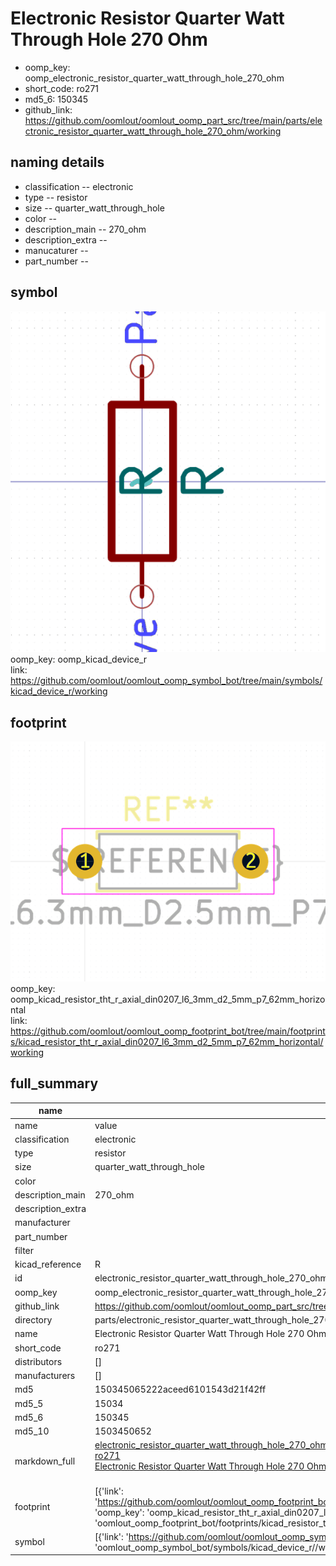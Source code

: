 # Electronic Resistor Quarter Watt Through Hole 270 Ohm

  
* oomp_key: oomp_electronic_resistor_quarter_watt_through_hole_270_ohm 
* short_code: ro271
* md5_6: 150345  
* github_link: https://github.com/oomlout/oomlout_oomp_part_src/tree/main/parts/electronic_resistor_quarter_watt_through_hole_270_ohm/working  
## naming details
* classification -- electronic
* type -- resistor
* size -- quarter_watt_through_hole
* color -- 
* description_main -- 270_ohm
* description_extra -- 
* manucaturer -- 
* part_number -- 



## symbol

![](symbol/0/working/working_600.png)  
oomp_key: oomp_kicad_device_r  
link: https://github.com/oomlout/oomlout_oomp_symbol_bot/tree/main/symbols/kicad_device_r/working  

## footprint

![](footprint/0/working/working_600.png)  
oomp_key: oomp_kicad_resistor_tht_r_axial_din0207_l6_3mm_d2_5mm_p7_62mm_horizontal  
link: https://github.com/oomlout/oomlout_oomp_footprint_bot/tree/main/footprints/kicad_resistor_tht_r_axial_din0207_l6_3mm_d2_5mm_p7_62mm_horizontal/working  

## full_summary
| name | value | 
| --- | --- | 
| name | value | 
| classification | electronic | 
| type | resistor | 
| size | quarter_watt_through_hole | 
| color |  | 
| description_main | 270_ohm | 
| description_extra |  | 
| manufacturer |  | 
| part_number |  | 
| filter |  | 
| kicad_reference | R | 
| id | electronic_resistor_quarter_watt_through_hole_270_ohm | 
| oomp_key | oomp_electronic_resistor_quarter_watt_through_hole_270_ohm | 
| github_link | https://github.com/oomlout/oomlout_oomp_part_src/tree/main/parts/electronic_resistor_quarter_watt_through_hole_270_ohm/working | 
| directory | parts/electronic_resistor_quarter_watt_through_hole_270_ohm | 
| name | Electronic Resistor Quarter Watt Through Hole 270 Ohm | 
| short_code | ro271 | 
| distributors | [] | 
| manufacturers | [] | 
| md5 | 150345065222aceed6101543d21f42ff | 
| md5_5 | 15034 | 
| md5_6 | 150345 | 
| md5_10 | 1503450652 | 
| markdown_full | [electronic_resistor_quarter_watt_through_hole_270_ohm](https://github.com/oomlout/oomlout_oomp_part_src/tree/main/parts/electronic_resistor_quarter_watt_through_hole_270_ohm/working)<br>[ro271](https://github.com/oomlout/oomlout_oomp_part_src/tree/main/parts/electronic_resistor_quarter_watt_through_hole_270_ohm/working)<br>[Electronic Resistor Quarter Watt Through Hole 270 Ohm](https://github.com/oomlout/oomlout_oomp_part_src/tree/main/parts/electronic_resistor_quarter_watt_through_hole_270_ohm/working)<br><br> | 
| footprint | [{'link': 'https://github.com/oomlout/oomlout_oomp_footprint_bot/tree/main/foootprntss/kicad_resistor_tht_r_axial_din0207_l6_3mm_d2_5mm_p7_62mm_horizontal', 'oomp_key': 'oomp_kicad_resistor_tht_r_axial_din0207_l6_3mm_d2_5mm_p7_62mm_horizontal', 'directory': 'oomlout_oomp_footprint_bot/footprints/kicad_resistor_tht_r_axial_din0207_l6_3mm_d2_5mm_p7_62mm_horizontal//working/working.kicad_mod'}] | 
| symbol | [{'link': 'https://github.com/oomlout/oomlout_oomp_symbol_bot/tree/main/symbols/kicad_device_r', 'oomp_key': 'oomp_kicad_device_r', 'directory': 'oomlout_oomp_symbol_bot/symbols/kicad_device_r//working/working.kicad_sym'}] | 
